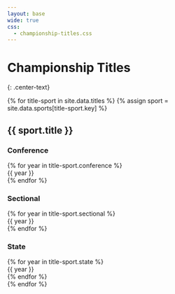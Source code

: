 ```yaml
---
layout: base
wide: true
css:
  - championship-titles.css
---
```


# Championship Titles
{: .center-text}

<div class="titles">
  {% for title-sport in site.data.titles %}
    {% assign sport = site.data.sports[title-sport.key] %}
    <div class="sport">
      <h2>{{ sport.title }}</h2>
      <h3>Conference</h3>
      <div class="years">
        {% for year in title-sport.conference %}
          <div class="year">{{ year }}</div>
        {% endfor %}
      </div>
      <h3>Sectional</h3>
      <div class="years">
        {% for year in title-sport.sectional %}
          <div class="year">{{ year }}</div>
        {% endfor %}
      </div>
      <h3>State</h3>
      <div class="years">
        {% for year in title-sport.state %}
          <div class="year">{{ year }}</div>
        {% endfor %}
      </div>
    </div>
  {% endfor %}
</div>
